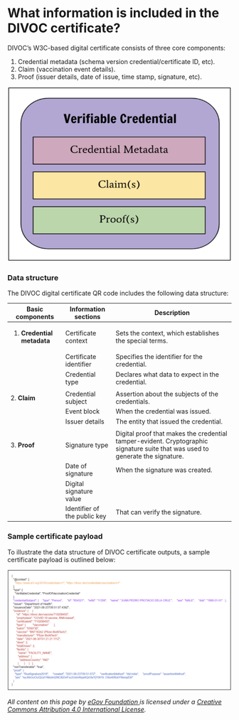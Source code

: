# What information is included in the DIVOC certificate?

DIVOC’s W3C-based digital certificate consists of three core components:

1. Credential metadata (schema version credential/certificate ID, etc).&#x20;
2. Claim (vaccination event details).&#x20;
3. Proof (issuer details, date of issue, time stamp, signature, etc).

![Credit: Figure taken from W3C Verifiable Credentials Data Model v1.1](<../../.gitbook/assets/Screenshot 2022-01-27 at 10.14.26 AM.png>)

### Data structure

The DIVOC digital certificate QR code includes the following data structure:

| Basic components                                       | Information sections         | Description                                                                                                                    |
| ------------------------------------------------------ | ---------------------------- | ------------------------------------------------------------------------------------------------------------------------------ |
| <ol><li><strong>Credential metadata</strong></li></ol> | Certificate context          | Sets the context, which establishes the special terms.                                                                         |
|                                                        | Certificate identifier       | Specifies the identifier for the credential.                                                                                   |
|                                                        | Credential type              | Declares what data to expect in the credential.                                                                                |
|                                                        |                              |                                                                                                                                |
| 2. **Claim**                                           | Credential subject           | Assertion about the subjects of the credentials.                                                                               |
|                                                        | Event block                  | When the credential was issued.                                                                                                |
|                                                        | Issuer details               | The entity that issued the credential.                                                                                         |
|                                                        |                              |                                                                                                                                |
| 3. **Proof**                                           | Signature type               | Digital proof that makes the credential tamper-evident. Cryptographic signature suite that was used to generate the signature. |
|                                                        | Date of signature            | When the signature was created.                                                                                                |
|                                                        | Digital signature value      |                                                                                                                                |
|                                                        | Identifier of the public key | That can verify the signature.                                                                                                 |

### Sample certificate payload

To illustrate the data structure of DIVOC certificate outputs, a sample certificate payload is outlined below:

![](<../../.gitbook/assets/Screenshot 2022-03-02 at 3.49.59 PM.png>)



_All content on this page by_ [_eGov Foundation_ ](https://egov.org.in)_is licensed under a_ [_Creative Commons Attribution 4.0 International License_](http://creativecommons.org/licenses/by/4.0/)_._
